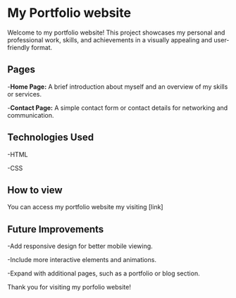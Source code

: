 # My Portfolio website

Welcome to my portfolio website! This project showcases my personal and professional work, skills, and achievements in a visually appealing and user-friendly format.

## Pages

-**Home Page:** A brief introduction about myself and an overview of my skills or services.

-**Contact Page:** A simple contact form or contact details for networking and communication.

## Technologies Used

-HTML

-CSS

## How to view 

You can access my portfolio website my visiting [link]

## Future Improvements

-Add responsive design for better mobile viewing.

-Include more interactive elements and animations.

-Expand with additional pages, such as a portfolio or blog section.

Thank you for visiting my porfolio website!
